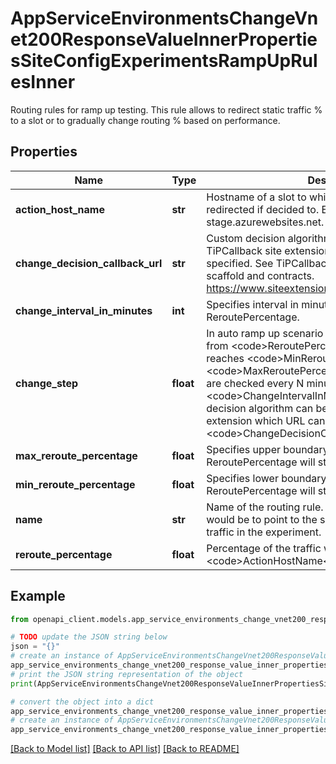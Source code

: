 # AppServiceEnvironmentsChangeVnet200ResponseValueInnerPropertiesSiteConfigExperimentsRampUpRulesInner

Routing rules for ramp up testing. This rule allows to redirect static traffic % to a slot or to gradually change routing % based on performance.

## Properties

Name | Type | Description | Notes
------------ | ------------- | ------------- | -------------
**action_host_name** | **str** | Hostname of a slot to which the traffic will be redirected if decided to. E.g. myapp-stage.azurewebsites.net. | [optional] 
**change_decision_callback_url** | **str** | Custom decision algorithm can be provided in TiPCallback site extension which URL can be specified. See TiPCallback site extension for the scaffold and contracts. https://www.siteextensions.net/packages/TiPCallback/ | [optional] 
**change_interval_in_minutes** | **int** | Specifies interval in minutes to reevaluate ReroutePercentage. | [optional] 
**change_step** | **float** | In auto ramp up scenario this is the step to add/remove from &lt;code&gt;ReroutePercentage&lt;/code&gt; until it reaches  &lt;code&gt;MinReroutePercentage&lt;/code&gt; or &lt;code&gt;MaxReroutePercentage&lt;/code&gt;. Site metrics are checked every N minutes specified in &lt;code&gt;ChangeIntervalInMinutes&lt;/code&gt;. Custom decision algorithm can be provided in TiPCallback site extension which URL can be specified in &lt;code&gt;ChangeDecisionCallbackUrl&lt;/code&gt;. | [optional] 
**max_reroute_percentage** | **float** | Specifies upper boundary below which ReroutePercentage will stay. | [optional] 
**min_reroute_percentage** | **float** | Specifies lower boundary above which ReroutePercentage will stay. | [optional] 
**name** | **str** | Name of the routing rule. The recommended name would be to point to the slot which will receive the traffic in the experiment. | [optional] 
**reroute_percentage** | **float** | Percentage of the traffic which will be redirected to &lt;code&gt;ActionHostName&lt;/code&gt;. | [optional] 

## Example

```python
from openapi_client.models.app_service_environments_change_vnet200_response_value_inner_properties_site_config_experiments_ramp_up_rules_inner import AppServiceEnvironmentsChangeVnet200ResponseValueInnerPropertiesSiteConfigExperimentsRampUpRulesInner

# TODO update the JSON string below
json = "{}"
# create an instance of AppServiceEnvironmentsChangeVnet200ResponseValueInnerPropertiesSiteConfigExperimentsRampUpRulesInner from a JSON string
app_service_environments_change_vnet200_response_value_inner_properties_site_config_experiments_ramp_up_rules_inner_instance = AppServiceEnvironmentsChangeVnet200ResponseValueInnerPropertiesSiteConfigExperimentsRampUpRulesInner.from_json(json)
# print the JSON string representation of the object
print(AppServiceEnvironmentsChangeVnet200ResponseValueInnerPropertiesSiteConfigExperimentsRampUpRulesInner.to_json())

# convert the object into a dict
app_service_environments_change_vnet200_response_value_inner_properties_site_config_experiments_ramp_up_rules_inner_dict = app_service_environments_change_vnet200_response_value_inner_properties_site_config_experiments_ramp_up_rules_inner_instance.to_dict()
# create an instance of AppServiceEnvironmentsChangeVnet200ResponseValueInnerPropertiesSiteConfigExperimentsRampUpRulesInner from a dict
app_service_environments_change_vnet200_response_value_inner_properties_site_config_experiments_ramp_up_rules_inner_from_dict = AppServiceEnvironmentsChangeVnet200ResponseValueInnerPropertiesSiteConfigExperimentsRampUpRulesInner.from_dict(app_service_environments_change_vnet200_response_value_inner_properties_site_config_experiments_ramp_up_rules_inner_dict)
```
[[Back to Model list]](../README.md#documentation-for-models) [[Back to API list]](../README.md#documentation-for-api-endpoints) [[Back to README]](../README.md)


